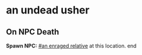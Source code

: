 # an undead usher


## On NPC Death

**Spawn NPC:**  [\#an enraged relative](/npc/111025) at this location.
end
